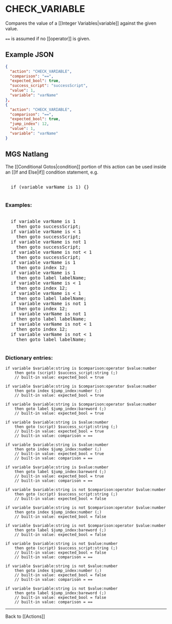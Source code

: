 # CHECK_VARIABLE

Compares the value of a [[Integer Variables|variable]] against the given value.

`==` is assumed if no [[operator]] is given.

## Example JSON

```json
{
  "action": "CHECK_VARIABLE",
  "comparison": "==",
  "expected_bool": true,
  "success_script": "successScript",
  "value": 1,
  "variable": "varName"
},
{
  "action": "CHECK_VARIABLE",
  "comparison": "==",
  "expected_bool": true,
  "jump_index": 12,
  "value": 1,
  "variable": "varName"
}
```

## MGS Natlang

The [[Conditional Gotos|condition]] portion of this action can be used inside an [[If and Else|if]] condition statement, e.g.

<pre class="HyperMD-codeblock mgs">

  <span class="control">if</span> <span class="bracket">(</span><span class="sigil">variable</span> <span class="string">varName</span> <span class="operator">is</span> <span class="number">1</span><span class="bracket">)</span> <span class="bracket">{</span><span class="bracket">}</span>

</pre>

### Examples:

<pre class="HyperMD-codeblock mgs">

  <span class="control">if</span> <span class="sigil">variable</span> <span class="string">varName</span> <span class="operator">is</span> <span class="number">1</span>
    <span class="control">then</span> <span class="control">goto</span> <span class="script">successScript</span><span class="terminator">;</span>
  <span class="control">if</span> <span class="sigil">variable</span> <span class="string">varName</span> <span class="operator">is</span> <span class="operator"><</span> <span class="number">1</span>
    <span class="control">then</span> <span class="control">goto</span> <span class="script">successScript</span><span class="terminator">;</span>
  <span class="control">if</span> <span class="sigil">variable</span> <span class="string">varName</span> <span class="operator">is</span> <span class="operator">not</span> <span class="number">1</span>
    <span class="control">then</span> <span class="control">goto</span> <span class="script">successScript</span><span class="terminator">;</span>
  <span class="control">if</span> <span class="sigil">variable</span> <span class="string">varName</span> <span class="operator">is</span> <span class="operator">not</span> <span class="operator"><</span> <span class="number">1</span>
    <span class="control">then</span> <span class="control">goto</span> <span class="script">successScript</span><span class="terminator">;</span>
  <span class="control">if</span> <span class="sigil">variable</span> <span class="string">varName</span> <span class="operator">is</span> <span class="number">1</span>
    <span class="control">then</span> <span class="control">goto</span> <span class="sigil">index</span> <span class="number">12</span><span class="terminator">;</span>
  <span class="control">if</span> <span class="sigil">variable</span> <span class="string">varName</span> <span class="operator">is</span> <span class="number">1</span>
    <span class="control">then</span> <span class="control">goto</span> <span class="sigil">label</span> <span class="string">labelName</span><span class="terminator">;</span>
  <span class="control">if</span> <span class="sigil">variable</span> <span class="string">varName</span> <span class="operator">is</span> <span class="operator"><</span> <span class="number">1</span>
    <span class="control">then</span> <span class="control">goto</span> <span class="sigil">index</span> <span class="number">12</span><span class="terminator">;</span>
  <span class="control">if</span> <span class="sigil">variable</span> <span class="string">varName</span> <span class="operator">is</span> <span class="operator"><</span> <span class="number">1</span>
    <span class="control">then</span> <span class="control">goto</span> <span class="sigil">label</span> <span class="string">labelName</span><span class="terminator">;</span>
  <span class="control">if</span> <span class="sigil">variable</span> <span class="string">varName</span> <span class="operator">is</span> <span class="operator">not</span> <span class="number">1</span>
    <span class="control">then</span> <span class="control">goto</span> <span class="sigil">index</span> <span class="number">12</span><span class="terminator">;</span>
  <span class="control">if</span> <span class="sigil">variable</span> <span class="string">varName</span> <span class="operator">is</span> <span class="operator">not</span> <span class="number">1</span>
    <span class="control">then</span> <span class="control">goto</span> <span class="sigil">label</span> <span class="string">labelName</span><span class="terminator">;</span>
  <span class="control">if</span> <span class="sigil">variable</span> <span class="string">varName</span> <span class="operator">is</span> <span class="operator">not</span> <span class="operator"><</span> <span class="number">1</span>
    <span class="control">then</span> <span class="control">goto</span> <span class="sigil">index</span> <span class="number">12</span><span class="terminator">;</span>
  <span class="control">if</span> <span class="sigil">variable</span> <span class="string">varName</span> <span class="operator">is</span> <span class="operator">not</span> <span class="operator"><</span> <span class="number">1</span>
    <span class="control">then</span> <span class="control">goto</span> <span class="sigil">label</span> <span class="string">labelName</span><span class="terminator">;</span>

</pre>

### Dictionary entries:

```
if variable $variable:string is $comparison:operator $value:number
    then goto (script) $success_script:string (;)
	// built-in value: expected_bool = true

if variable $variable:string is $comparison:operator $value:number
    then goto index $jump_index:number (;)
	// built-in value: expected_bool = true

if variable $variable:string is $comparison:operator $value:number
    then goto label $jump_index:bareword (;)
	// built-in value: expected_bool = true

if variable $variable:string is $value:number
    then goto (script) $success_script:string (;)
	// built-in value: expected_bool = true
	// built-in value: comparison = ==

if variable $variable:string is $value:number
    then goto index $jump_index:number (;)
	// built-in value: expected_bool = true
	// built-in value: comparison = ==

if variable $variable:string is $value:number
    then goto label $jump_index:bareword (;)
	// built-in value: expected_bool = true
	// built-in value: comparison = ==

if variable $variable:string is not $comparison:operator $value:number
    then goto (script) $success_script:string (;)
	// built-in value: expected_bool = false

if variable $variable:string is not $comparison:operator $value:number
    then goto index $jump_index:number (;)
	// built-in value: expected_bool = false

if variable $variable:string is not $comparison:operator $value:number
    then goto label $jump_index:bareword (;)
	// built-in value: expected_bool = false

if variable $variable:string is not $value:number
    then goto (script) $success_script:string (;)
	// built-in value: expected_bool = false
	// built-in value: comparison = ==

if variable $variable:string is not $value:number
    then goto index $jump_index:number (;)
	// built-in value: expected_bool = false
	// built-in value: comparison = ==

if variable $variable:string is not $value:number
    then goto label $jump_index:bareword (;)
	// built-in value: expected_bool = false
	// built-in value: comparison = ==
```

---

Back to [[Actions]]
